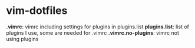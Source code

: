 # vim-dotfiles
**.vimrc**: vimrc including settings for plugins in plugins.list
**plugins.list**: list of plugins I use, some are needed for .vimrc
**.vimrc.no-plugins**: vimrc not using plugins
